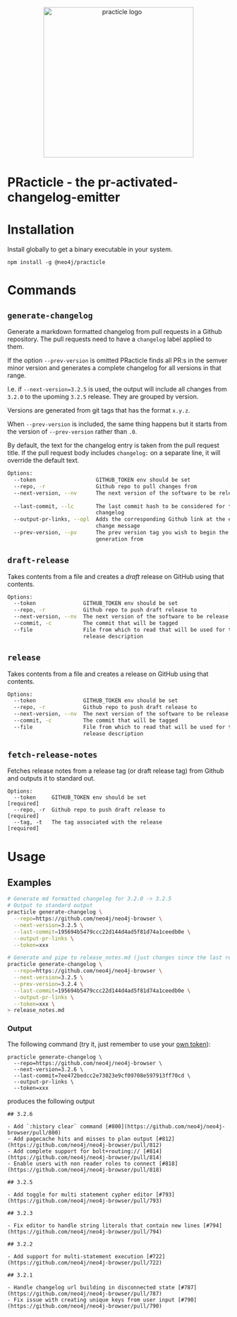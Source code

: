 <p align="center">
  <img src="https://i.imgur.com/KvrVHgB.png" width="340" alt="practicle logo">
</p>

# PRacticle - the pr-activated-changelog-emitter



# Installation

Install globally to get a binary executable in your system.

```
npm install -g @neo4j/practicle
```

# Commands

## `generate-changelog`

Generate a markdown formatted changelog from pull requests in a Github repository.
The pull requests need to have a `changelog` label applied to them.

If the option `--prev-version` is omitted PRacticle finds all PR:s in
the semver minor version and generates a complete changelog for all versions in that range.

I.e. if `--next-version=3.2.5` is used, the output will include all changes from `3.2.0` to the upoming `3.2.5` release. They are grouped by version.

Versions are generated from git tags that has the format `x.y.z`.

When `--prev-version` is included, the same thing happens but it starts from the version of `--prev-version` rather than `.0`.

By default, the text for the changelog entry is taken from the pull request title. If the pull request body includes `changelog:` on a separate line, it will override the default text.


```bash
Options:
  --token                   GITHUB_TOKEN env should be set            [required]
  --repo, -r                Github repo to pull changes from          [required]
  --next-version, --nv      The next version of the software to be release
                                                                      [required]
  --last-commit, --lc       The last commit hash to be considered for the
                            changelog                                 [required]
  --output-pr-links, --opl  Adds the corresponding Github link at the end of the
                            change message
  --prev-version, --pv      The prev version tag you wish to begin the log
                            generation from
```

## `draft-release`
Takes contents from a file and creates a _draft_ release on GitHub using that contents.

```bash
Options:
  --token               GITHUB_TOKEN env should be set                [required]
  --repo, -r            Github repo to push draft release to          [required]
  --next-version, --nv  The next version of the software to be release[required]
  --commit, -c          The commit that will be tagged                [required]
  --file                File from which to read that will be used for the
                        release description                           [required]

```
## `release`
Takes contents from a file and creates a release on GitHub using that contents.

```bash
Options:
  --token               GITHUB_TOKEN env should be set                [required]
  --repo, -r            Github repo to push draft release to          [required]
  --next-version, --nv  The next version of the software to be release[required]
  --commit, -c          The commit that will be tagged                [required]
  --file                File from which to read that will be used for the
                        release description                           [required]

```

## `fetch-release-notes`
Fetches release notes from a release tag (or draft release tag) from Github and outputs it to standard out.
```
Options:
  --token     GITHUB_TOKEN env should be set                          [required]
  --repo, -r  Github repo to push draft release to                    [required]
  --tag, -t   The tag associated with the release                     [required]
```

# Usage

## Examples

```bash
# Generate md formatted changelog for 3.2.0 -> 3.2.5
# Output to standard output
practicle generate-changelog \
  --repo=https://github.com/neo4j/neo4j-browser \
  --next-version=3.2.5 \
  --last-commit=195694b5479ccc22d144d4ad5f81d74a1ceedb0e \
  --output-pr-links \
  --token=xxx
```

```bash
# Generate and pipe to release_notes.md (just changes since the last release)
practicle generate-changelog \
  --repo=https://github.com/neo4j/neo4j-browser \
  --next-version=3.2.5 \
  --prev-version=3.2.4 \
  --last-commit=195694b5479ccc22d144d4ad5f81d74a1ceedb0e \
  --output-pr-links \
  --token=xxx \
> release_notes.md
```

### Output

The following command (try it, just remember to use your [own token](https://github.com/settings/tokens)):

```
practicle generate-changelog \
  --repo=https://github.com/neo4j/neo4j-browser \
  --next-version=3.2.6 \
  --last-commit=7ee472bedcc2e73023e9cf09708e597913ff70cd \
  --output-pr-links \
  --token=xxx
```

produces the following output

```
## 3.2.6

- Add `:history clear` command [#800](https://github.com/neo4j/neo4j-browser/pull/800)
- Add pagecache hits and misses to plan output [#812](https://github.com/neo4j/neo4j-browser/pull/812)
- Add complete support for bolt+routing:// [#814](https://github.com/neo4j/neo4j-browser/pull/814)
- Enable users with non reader roles to connect [#818](https://github.com/neo4j/neo4j-browser/pull/818)

## 3.2.5

- Add toggle for multi statement cypher editor [#793](https://github.com/neo4j/neo4j-browser/pull/793)

## 3.2.3

- Fix editor to handle string literals that contain new lines [#794](https://github.com/neo4j/neo4j-browser/pull/794)

## 3.2.2

- Add support for multi-statement execution [#722](https://github.com/neo4j/neo4j-browser/pull/722)

## 3.2.1

- Handle changelog url building in disconnected state [#787](https://github.com/neo4j/neo4j-browser/pull/787)
- Fix issue with creating unique keys from user input [#790](https://github.com/neo4j/neo4j-browser/pull/790)
```
